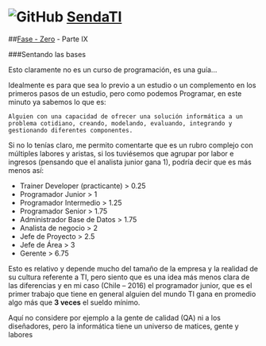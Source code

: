 # ![GitHub](https://github.com/favicon.ico) [SendaTI](https://github.com/silverfox78/SendaTI)

##[Fase - Zero](https://github.com/silverfox78/SendaTI/tree/master/Fase%20-%200) - Parte IX

###Sentando las bases

Esto claramente no es un curso de programación, es una guía…

Idealmente es para que sea lo previo a un estudio o un complemento en los primeros pasos de un estudio, pero como podemos Programar, en este minuto ya sabemos lo que es:

	Alguien con una capacidad de ofrecer una solución informática a un problema cotidiano, creando, modelando, evaluando, integrando y gestionando diferentes componentes.

Si no lo tenías claro, me permito comentarte que es un rubro complejo con múltiples labores y aristas, si los tuviésemos que agrupar por labor e ingresos (pensando que el analista junior gana 1), podría decir que es más menos así:

+ Trainer Developer (practicante) > 0.25
+ Programador Junior > 1
+ Programador Intermedio > 1.25
+ Programador Senior > 1.75
+ Administrador Base de Datos > 1.75
+ Analista de negocio > 2
+ Jefe de Proyecto > 2.5
+ Jefe de Área > 3
+ Gerente > 6.75

Esto es relativo y depende mucho del tamaño de la empresa y la realidad de su cultura referente a TI, pero siento que es una idea más menos clara de las diferencias y en mi caso (Chile – 2016) el programador junior, que es el primer trabajo que tiene en general alguien del mundo TI gana en promedio algo más que **3 veces** el sueldo mínimo.

Aquí no considere por ejemplo a la gente de calidad (QA) ni a los diseñadores, pero la informática tiene un universo de matices, gente y labores
